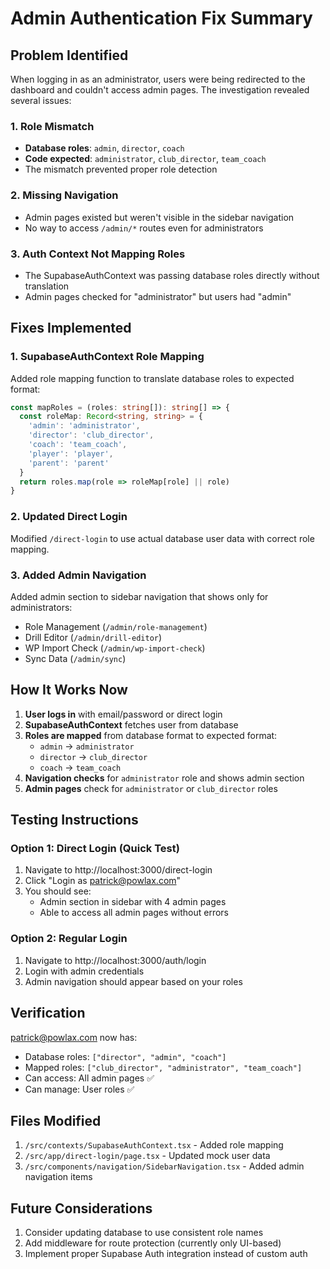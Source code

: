 # Admin Authentication Fix Summary

## Problem Identified
When logging in as an administrator, users were being redirected to the dashboard and couldn't access admin pages. The investigation revealed several issues:

### 1. Role Mismatch
- **Database roles**: `admin`, `director`, `coach`
- **Code expected**: `administrator`, `club_director`, `team_coach`
- The mismatch prevented proper role detection

### 2. Missing Navigation
- Admin pages existed but weren't visible in the sidebar navigation
- No way to access `/admin/*` routes even for administrators

### 3. Auth Context Not Mapping Roles
- The SupabaseAuthContext was passing database roles directly without translation
- Admin pages checked for "administrator" but users had "admin"

## Fixes Implemented

### 1. SupabaseAuthContext Role Mapping
Added role mapping function to translate database roles to expected format:
```typescript
const mapRoles = (roles: string[]): string[] => {
  const roleMap: Record<string, string> = {
    'admin': 'administrator',
    'director': 'club_director',
    'coach': 'team_coach',
    'player': 'player',
    'parent': 'parent'
  }
  return roles.map(role => roleMap[role] || role)
}
```

### 2. Updated Direct Login
Modified `/direct-login` to use actual database user data with correct role mapping.

### 3. Added Admin Navigation
Added admin section to sidebar navigation that shows only for administrators:
- Role Management (`/admin/role-management`)
- Drill Editor (`/admin/drill-editor`)
- WP Import Check (`/admin/wp-import-check`)
- Sync Data (`/admin/sync`)

## How It Works Now

1. **User logs in** with email/password or direct login
2. **SupabaseAuthContext** fetches user from database
3. **Roles are mapped** from database format to expected format:
   - `admin` → `administrator`
   - `director` → `club_director`
   - `coach` → `team_coach`
4. **Navigation checks** for `administrator` role and shows admin section
5. **Admin pages** check for `administrator` or `club_director` roles

## Testing Instructions

### Option 1: Direct Login (Quick Test)
1. Navigate to http://localhost:3000/direct-login
2. Click "Login as patrick@powlax.com"
3. You should see:
   - Admin section in sidebar with 4 admin pages
   - Able to access all admin pages without errors

### Option 2: Regular Login
1. Navigate to http://localhost:3000/auth/login
2. Login with admin credentials
3. Admin navigation should appear based on your roles

## Verification
patrick@powlax.com now has:
- Database roles: `["director", "admin", "coach"]`
- Mapped roles: `["club_director", "administrator", "team_coach"]`
- Can access: All admin pages ✅
- Can manage: User roles ✅

## Files Modified
1. `/src/contexts/SupabaseAuthContext.tsx` - Added role mapping
2. `/src/app/direct-login/page.tsx` - Updated mock user data
3. `/src/components/navigation/SidebarNavigation.tsx` - Added admin navigation items

## Future Considerations
1. Consider updating database to use consistent role names
2. Add middleware for route protection (currently only UI-based)
3. Implement proper Supabase Auth integration instead of custom auth